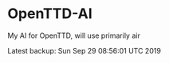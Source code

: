 # OpenTTD-AI
My AI for OpenTTD, will use primarily air

Latest backup: Sun Sep 29 08:56:01 UTC 2019
